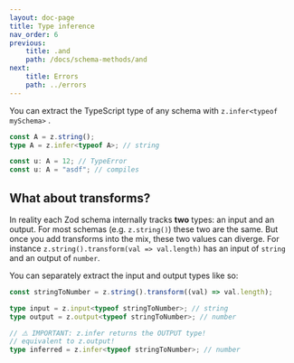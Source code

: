 ```yaml
---
layout: doc-page
title: Type inference
nav_order: 6
previous:
    title: .and
    path: /docs/schema-methods/and
next:
    title: Errors
    path: ../errors
---
```


You can extract the TypeScript type of any schema with `z.infer<typeof mySchema>` .

```ts
const A = z.string();
type A = z.infer<typeof A>; // string

const u: A = 12; // TypeError
const u: A = "asdf"; // compiles
```

## What about transforms?

In reality each Zod schema internally tracks **two** types: an input and an output. For most schemas (e.g. `z.string()`) these two are the same. But once you add transforms into the mix, these two values can diverge. For instance `z.string().transform(val => val.length)` has an input of `string` and an output of `number`.

You can separately extract the input and output types like so:

```ts
const stringToNumber = z.string().transform((val) => val.length);

type input = z.input<typeof stringToNumber>; // string
type output = z.output<typeof stringToNumber>; // number

// ⚠️ IMPORTANT: z.infer returns the OUTPUT type!
// equivalent to z.output!
type inferred = z.infer<typeof stringToNumber>; // number
```